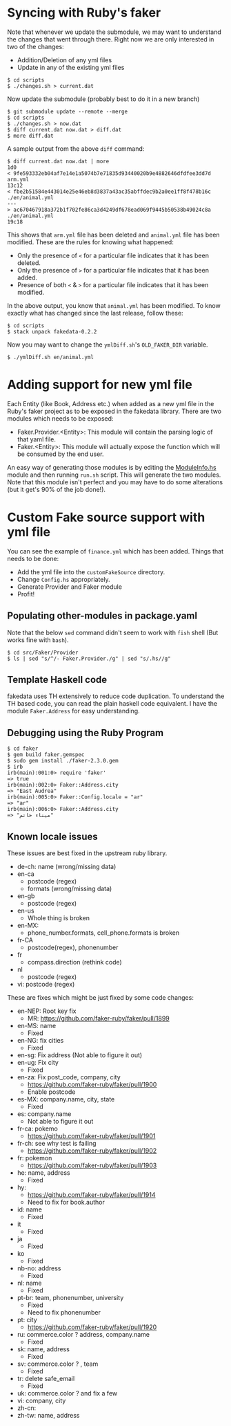 # Syncing with Ruby's faker

Note that whenever we update the submodule, we may want to understand
the changes that went through there. Right now we are only interested
in two of the changes:
* Addition/Deletion of any yml files
* Update in any of the existing yml files

``` shellsession
$ cd scripts
$ ./changes.sh > current.dat
```

Now update the submodule (probably best to do it in a new branch)

``` shellsession
$ git submodule update --remote --merge
$ cd scripts
$ ./changes.sh > now.dat
$ diff current.dat now.dat > diff.dat
$ more diff.dat
```

A sample output from the above `diff` command:

``` shellsession
$ diff current.dat now.dat | more
1d0
< 9fe593332eb04af7e14e1a5074b7e71835d93440020b9e4882646dfdfee3dd7d  arm.yml
13c12
< fbe2b51584e443014e25e46eb8d3837a43ac35abffdec9b2a0ee1ff8f478b16c  ./en/animal.yml
---
> ac670467918a372b1f702fe86ca3d4249df678ead069f9445b50538b49024c8a  ./en/animal.yml
19c18
```

This shows that `arm.yml` file has been deleted and `animal.yml` file
has been modified. These are the rules for knowing what happened:
* Only the presence of `<` for a particular file indicates that it has
  been deleted.
* Only the presence of `>` for a particular file indicates that it has
  been added.
* Presence of both `<` & `>` for a particular file indicates that it
  has been modified.

In the above output, you know that `animal.yml` has been modified. To
know exactly what has changed since the last release, follow these:

``` shellsession
$ cd scripts
$ stack unpack fakedata-0.2.2
```

Now you may want to change the `ymlDiff.sh`'s `OLD_FAKER_DIR` variable.

``` shellsession
$ ./ymlDiff.sh en/animal.yml
```

# Adding support for new yml file

Each Entity (like Book, Address etc.) when added as a new yml file in
the Ruby's faker project as to be exposed in the fakedata
library. There are two modules which needs to be exposed:

* Faker.Provider.\<Entity\>: This module will contain the parsing
  logic of that yaml file.
* Faker.\<Entity\>: This module will actually expose the function
  which will be consumed by the end user.

An easy way of generating those modules is by editing the
[ModuleInfo.hs](./scripts/ModuleInfo.hs) module and then running
`run.sh` script. This will generate the two modules. Note that this
module isn't perfect and you may have to do some alterations (but it
get's 90% of the job done!).

# Custom Fake source support with yml file

You can see the example of `finance.yml` which has been added. Things
that needs to be done:
* Add the yml file into the `customFakeSource` directory.
* Change `Config.hs` appropriately.
* Generate Provider and Faker module
* Profit!

## Populating other-modules in package.yaml

Note that the below `sed` command didn't seem to work with `fish`
shell (But works fine with `bash`).

``` shellsession
$ cd src/Faker/Provider
$ ls | sed "s/^/- Faker.Provider./g" | sed "s/.hs//g"
```

## Template Haskell code

fakedata uses TH extensively to reduce code duplication. To understand
the TH based code, you can read the plain haskell code equivalent. I
have the module `Faker.Address` for easy understanding.

## Debugging using the Ruby Program

``` shellsession
$ cd faker
$ gem build faker.gemspec
$ sudo gem install ./faker-2.3.0.gem
$ irb
irb(main):001:0> require 'faker'
=> true
irb(main):002:0> Faker::Address.city
=> "East Audrea"
irb(main):005:0> Faker::Config.locale = "ar"
=> "ar"
irb(main):006:0> Faker::Address.city
=> "ميناء حاتم"
```

## Known locale issues

These issues are best fixed in the upstream ruby library.

* de-ch: name (wrong/missing data)
* en-ca
  - postcode (regex)
  - formats (wrong/missing data)
* en-gb
  - postcode (regex)
* en-us
  - Whole thing is broken
* en-MX:
  - phone_number.formats, cell_phone.formats is broken
* fr-CA
  - postcode(regex), phonenumber
* fr
  - compass.direction (rethink code)
* nl
  - postcode (regex)
* vi: postcode (regex)

These are fixes which might be just fixed by some code changes:

* en-NEP: Root key fix
  - MR: https://github.com/faker-ruby/faker/pull/1899
* en-MS: name
  - Fixed
* en-NG: fix cities
  - Fixed
* en-sg: Fix address (Not able to figure it out)
* en-ug: Fix city
  - Fixed
* en-za: Fix post_code, company, city
  - https://github.com/faker-ruby/faker/pull/1900
  - Enable postcode
* es-MX: company.name, city, state
  - Fixed
* es: company.name
  - Not able to figure it out
* fr-ca: pokemo
  - https://github.com/faker-ruby/faker/pull/1901
* fr-ch: see why test is failing
  - https://github.com/faker-ruby/faker/pull/1902
* fr: pokemon
  - https://github.com/faker-ruby/faker/pull/1903  
* he: name, address
  - Fixed
* hy: 
  - https://github.com/faker-ruby/faker/pull/1914
  - Need to fix for book.author
* id: name
  - Fixed
* it
  - Fixed
* ja
  - Fixed
* ko
  - Fixed
* nb-no: address
  - Fixed
* nl: name
  - Fixed
* pt-br: team, phonenumber, university
  - Fixed
  - Need to fix phonenumber
* pt: city
  - https://github.com/faker-ruby/faker/pull/1920
* ru: commerce.color ? address, company.name
  - Fixed
* sk: name, address
  - Fixed
* sv: commerce.color ? , team
  - Fixed
* tr: delete safe_email
  - Fixed
* uk: commerce.color ? and fix a few
* vi: company, city
* zh-cn: 
* zh-tw: name, address

